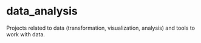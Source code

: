 # data_analysis
Projects related to data (transformation, visualization, analysis) and tools to work with data.
